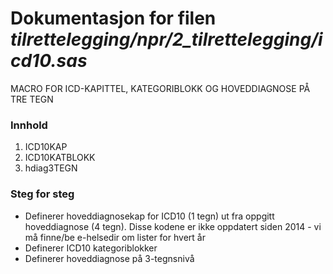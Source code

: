 
# Dokumentasjon for filen *tilrettelegging/npr/2_tilrettelegging/icd10.sas*


MACRO FOR ICD-KAPITTEL, KATEGORIBLOKK OG HOVEDDIAGNOSE PÅ TRE TEGN

### Innhold
1. ICD10KAP
2. ICD10KATBLOKK
3. hdiag3TEGN


### Steg for steg
- Definerer hoveddiagnosekap for ICD10 (1 tegn) ut fra oppgitt hoveddiagnose (4 tegn). Disse kodene er ikke oppdatert siden 2014 - vi må finne/be e-helsedir om lister for hvert år 
- Definerer ICD10 kategoriblokker
- Definerer hoveddiagnose på 3-tegnsnivå
